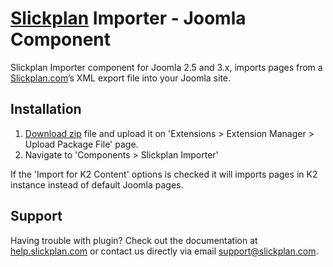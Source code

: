# [Slickplan](http://slickplan.com) Importer - Joomla Component

Slickplan Importer component for Joomla 2.5 and 3.x, imports pages from a [Slickplan.com](http://slickplan.com)’s XML export file into your Joomla site.

## Installation

1. [Download zip](archive/master.zip) file and upload it on 'Extensions > Extension Manager > Upload Package File' page.
2. Navigate to 'Components > Slickplan Importer'

If the 'Import for K2 Content' options is checked it will imports pages in K2 instance instead of default Joomla pages.

## Support

Having trouble with plugin? Check out the documentation at [help.slickplan.com](http://help.slickplan.com/hc/en-us/articles/203506014) or contact us directly via email [support@slickplan.com](mailto:support@slickplan.com).